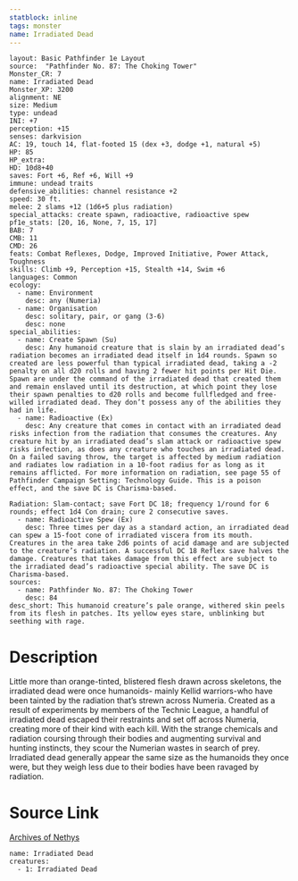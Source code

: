 ```yaml
---
statblock: inline
tags: monster
name: Irradiated Dead
---
```

```statblock
layout: Basic Pathfinder 1e Layout
source:  "Pathfinder No. 87: The Choking Tower"
Monster_CR: 7
name: Irradiated Dead
Monster_XP: 3200
alignment: NE
size: Medium
type: undead
INI: +7
perception: +15
senses: darkvision
AC: 19, touch 14, flat-footed 15 (dex +3, dodge +1, natural +5)
HP: 85
HP_extra: 
HD: 10d8+40
saves: Fort +6, Ref +6, Will +9
immune: undead traits
defensive_abilities: channel resistance +2
speed: 30 ft.
melee: 2 slams +12 (1d6+5 plus radiation)
special_attacks: create spawn, radioactive, radioactive spew
pf1e_stats: [20, 16, None, 7, 15, 17]
BAB: 7
CMB: 11
CMD: 26
feats: Combat Reflexes, Dodge, Improved Initiative, Power Attack, Toughness
skills: Climb +9, Perception +15, Stealth +14, Swim +6
languages: Common
ecology:
  - name: Environment
    desc: any (Numeria)
  - name: Organisation
    desc: solitary, pair, or gang (3-6)
    desc: none
special_abilities:
  - name: Create Spawn (Su)
    desc: Any humanoid creature that is slain by an irradiated dead’s radiation becomes an irradiated dead itself in 1d4 rounds. Spawn so created are less powerful than typical irradiated dead, taking a -2 penalty on all d20 rolls and having 2 fewer hit points per Hit Die. Spawn are under the command of the irradiated dead that created them and remain enslaved until its destruction, at which point they lose their spawn penalties to d20 rolls and become fullfledged and free-willed irradiated dead. They don’t possess any of the abilities they had in life.
  - name: Radioactive (Ex)
    desc: Any creature that comes in contact with an irradiated dead risks infection from the radiation that consumes the creatures. Any creature hit by an irradiated dead’s slam attack or radioactive spew risks infection, as does any creature who touches an irradiated dead. On a failed saving throw, the target is affected by medium radiation and radiates low radiation in a 10-foot radius for as long as it remains afflicted. For more information on radiation, see page 55 of Pathfinder Campaign Setting: Technology Guide. This is a poison effect, and the save DC is Charisma-based.

Radiation: Slam-contact; save Fort DC 18; frequency 1/round for 6 rounds; effect 1d4 Con drain; cure 2 consecutive saves.
  - name: Radioactive Spew (Ex)
    desc: Three times per day as a standard action, an irradiated dead can spew a 15-foot cone of irradiated viscera from its mouth. Creatures in the area take 2d6 points of acid damage and are subjected to the creature’s radiation. A successful DC 18 Reflex save halves the damage. Creatures that takes damage from this effect are subject to the irradiated dead’s radioactive special ability. The save DC is Charisma-based.
sources:
  - name: Pathfinder No. 87: The Choking Tower
    desc: 84
desc_short: This humanoid creature’s pale orange, withered skin peels from its flesh in patches. Its yellow eyes stare, unblinking but seething with rage.
```
# Description
Little more than orange-tinted, blistered flesh drawn across skeletons, the irradiated dead were once humanoids- mainly Kellid warriors-who have been tainted by the radiation that’s strewn across Numeria. Created as a result of experiments by members of the Technic League, a handful of irradiated dead escaped their restraints and set off across Numeria, creating more of their kind with each kill. With the strange chemicals and radiation coursing through their bodies and augmenting survival and hunting instincts, they scour the Numerian wastes in search of prey. Irradiated dead generally appear the same size as the humanoids they once were, but they weigh less due to their bodies have been ravaged by radiation.
# Source Link
[Archives of Nethys](https://aonprd.com/MonsterDisplay.aspx?ItemName=Irradiated%20Dead)
```encounter-table
name: Irradiated Dead
creatures:
  - 1: Irradiated Dead
```
